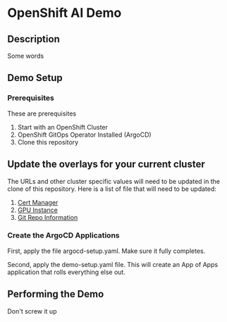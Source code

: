 # OpenShift AI Demo
## Description
Some words
## Demo Setup
### Prerequisites
These are prerequisites
1. Start with an OpenShift Cluster
2. OpenShift GitOps Operator Installed (ArgoCD)
3. Clone this repository

## Update the overlays for your current cluster
The URLs and other cluster specific values will need to be updated in the clone of this repository.
Here is a list of file that will need to be updated:
1. [Cert Manager](/gitops/Operators/CertManager/instance/overlay/kustomization.yaml)
2. [GPU Instance](/gitops/GPU-instance/machine-sets/overlay-zone-a/patch-zone-a.yaml)
3. [Git Repo Information](/gitops/ArgoCD-Applications/overlay/kustomization.yaml)

### Create the ArgoCD Applications
First, apply the file argocd-setup.yaml.  Make sure it fully completes.

Second, apply the demo-setup.yaml file.  This will create an App of Apps application that rolls everything else out.

## Performing the Demo
Don't screw it up